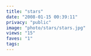 ```yaml
---
title: "stars"
date: "2008-01-15 00:39:11"
privacy: "public"
image: "photo/stars/stars.jpg"
views: "15"
faves: "1"
tags:
---
```


